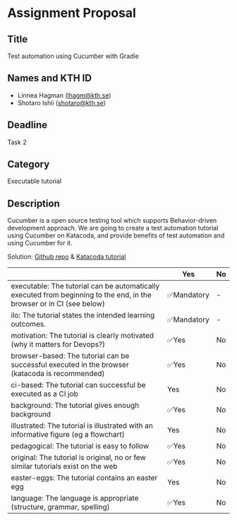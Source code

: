 # Assignment Proposal

## Title

Test automation using Cucumber with Gradle

## Names and KTH ID
  - Linnea Hagman (lhagm@kth.se)
  - Shotaro Ishii (shotaro@kth.se)

## Deadline

Task 2

## Category

Executable tutorial 

## Description

Cucumber is a open source testing tool which supports Behavior-driven development approach. 
We are going to create a test automation tutorial using Cucumber on Katacoda, and provide benefits of test automation and using Cucumber
for it. 

Solution: [Github repo](https://github.com/Linnea55/katacoda-scenarios) & [Katacoda tutorial](https://www.katacoda.com/linnea55/scenarios/new-scenario-template)

|                                             | Yes | No | 
|-------------------------------------------- | ----|----|
|executable: The tutorial can be automatically executed from beginning to the end, in the browser or in CI (see below) | ✅Mandatory | - | 
|ilo: The tutorial states the intended learning outcomes. | ✅Mandatory | - | 
|motivation: The tutorial is clearly motivated (why it matters for Devops?) | ✅Yes | No | 
|browser-based: The tutorial can be successful executed in the browser (katacoda is recommended) | ✅Yes | No | 
|ci-based: The tutorial can successful be executed as a CI job | Yes | No | 
|background: The tutorial gives enough background | ✅Yes | No | 
|illustrated: The tutorial is illustrated with an informative figure (eg a flowchart) | Yes | No | 
|pedagogical: The tutorial is easy to follow  | ✅Yes | No | 
|original: The tutorial is original, no or few similar tutorials exist on the web | ✅Yes | No |
|easter-eggs: The tutorial contains an easter egg | Yes | No | 
|language: The language is appropriate (structure, grammar, spelling) | ✅Yes | No |

